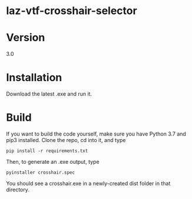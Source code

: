 # laz-vtf-crosshair-selector

# Version
3.0

# Installation

Download the latest .exe and run it.

# Build
If you want to build the code yourself, make sure you have Python 3.7 and pip3 installed.
Clone the repo, cd into it, and type

```
pip install -r requirements.txt
```

Then, to generate an .exe output, type
```
pyinstaller crosshair.spec
```

You should see a crosshair.exe in a newly-created dist folder in that directory.
